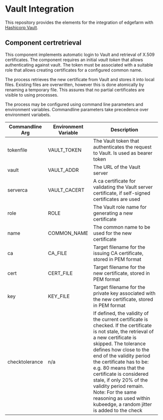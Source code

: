 # Vault Integration

This repository provides the elements for the integration of edgefarm with [Hashicorp Vault](https://www.vaultproject.io/).

## Component certretrieval

This component implements automatic login to Vault and retrieval of X.509 certificates. The component requires an 
initial _vault token_ that allows authenticating against vault. The token must be associated with a suitable role that
allows creating certificates for a configured common name.

The process retrieves the new certificate from Vault and stores it into local files. Existing files are overwritten,
however this is done atomically by renaming a temporary file. This assures that no partial certificates are visible to
using processes. 


The process may be configured using command line parameters and environment variables. Commandline parameters take precedence over environment variabels.

| Commandline Arg | Environment Variable | Description
|--|--|--|
|tokenfile|VAULT_TOKEN|The Vault token that authenticates the request to Vault. Is used as bearer token|
|vault|VAULT_ADDR|The URL of the Vault server|
|serverca|VAULT_CACERT|A ca certificate for validating the Vault server certificate, if self-signed certificates are used|
|role|ROLE|The Vault role name for generating a new certificate|
|name|COMMON_NAME|The common name to be used for the new certificate|
|ca|CA_FILE|Target filename for the issuing CA certificate, stored in PEM format|
|cert|CERT_FILE|Target filename for the new certificate, stored in PEM format|
|key|KEY_FILE|Target filename for the private key associated with the new certificate, stored in PEM format|
|checktolerance|n/a|If defined, the validity of the current certificate is checked. If the certificate is not stale, the retrieval of a new certificate is skipped. The tolerance defines how close to the end of the validity period the certificate has to be: e.g. 80 means that the certificate is considered stale, if only 20% of the validity period remain. Note: For the same reasoning as used within kubeedge, a random jitter is added to the check |